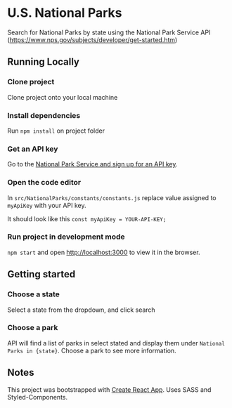 # U.S. National Parks

Search for National Parks by state using the National Park Service API (https://www.nps.gov/subjects/developer/get-started.htm)

## Running Locally

### Clone project

Clone project onto your local machine

### Install dependencies

Run `npm install` on project folder

### Get an API key

Go to the [National Park Service and sign up for an API key](https://www.nps.gov/subjects/developer/get-started.htm).

### Open the code editor

In `src/NationalParks/constants/constants.js` replace value assigned to `myApiKey` with your API key.

It should look like this `const myApiKey = YOUR-API-KEY;`

### Run project in development mode

`npm start` and open [http://localhost:3000](http://localhost:3000) to view it in the browser.

## Getting started

### Choose a state

Select a state from the dropdown, and click search

### Choose a park

API will find a list of parks in select stated and display them under `National Parks in {state}`. Choose a park to see more information.

## Notes

This project was bootstrapped with [Create React App](https://github.com/facebook/create-react-app). Uses SASS and Styled-Components.
